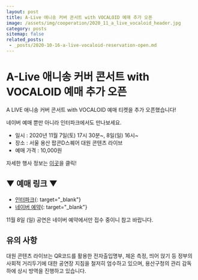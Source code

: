 ```yaml
---
layout: post
title: A-Live 애니송 커버 콘서트 with VOCALOID 예매 추가 오픈
image: /assets/img/cooperation/2020_11_a_live_vocaloid_header.jpg
category: posts
sitemap: false
related_posts:
 - _posts/2020-10-16-a-live-vocaloid-reservation-open.md
---
```


# A-Live 애니송 커버 콘서트 with VOCALOID 예매 추가 오픈

A LIVE 애니송 커버 콘서트 with VOCALOID 예매 티켓을 추가 오픈했습니다!

네이버 예매 뿐만 아니라 인터파크에서도 만나보세요.

- 일시 : 2020년 11월 7일(토) 17시 30분~, 8일(일) 16시~
- 장소 : 서울 용산 팝콘D스퀘어 대원 콘텐츠 라이브
- 예매 가격 : 10,000원

자세한 행사 정보는 [이곳](/works/a-live-vocaloid)을 클릭!

## ▼ 예매 링크 ▼
- [인터파크](http://ticket.interpark.com/Ticket/Goods/GoodsInfo.asp?GoodsCode=20008502){: target="_blank"}  
- [네이버 예약](https://booking.naver.com/booking/5/bizes/423209/items/3623631){: target="_blank"}

11월 8일 (일) 공연은 네이버 예약에서만 접수 중이니 참고 바랍니다.

## 유의 사항
대원 콘텐츠 라이브는 QR코드를 활용한 전자출입명부, 체온 측정, 띄어 앉기 등 정부의 사회적 거리두기에 대한 공연장 지침을 철저히 엄수하고 있으며, 용산구청의 관리 감독 하에 상시 방역을 진행하고 있습니다.